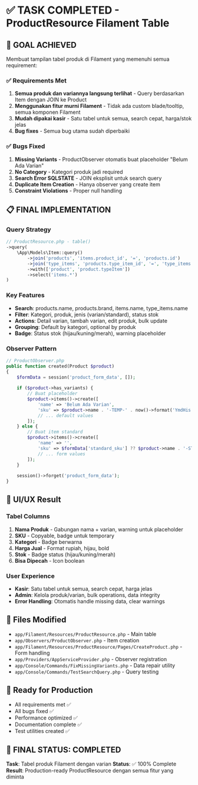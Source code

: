 # ✅ TASK COMPLETED - ProductResource Filament Table

## 🎯 GOAL ACHIEVED
Membuat tampilan tabel produk di Filament yang memenuhi semua requirement:

### ✅ Requirements Met
1. **Semua produk dan variannya langsung terlihat** - Query berdasarkan Item dengan JOIN ke Product
2. **Menggunakan fitur murni Filament** - Tidak ada custom blade/tooltip, semua komponen Filament
3. **Mudah dipakai kasir** - Satu tabel untuk semua, search cepat, harga/stok jelas
4. **Bug fixes** - Semua bug utama sudah diperbaiki

### ✅ Bugs Fixed
1. **Missing Variants** - ProductObserver otomatis buat placeholder "Belum Ada Varian"
2. **No Category** - Kategori produk jadi required
3. **Search Error SQLSTATE** - JOIN eksplisit untuk search query
4. **Duplicate Item Creation** - Hanya observer yang create item
5. **Constraint Violations** - Proper null handling

## 📋 FINAL IMPLEMENTATION

### Query Strategy
```php
// ProductResource.php - table()
->query(
    \App\Models\Item::query()
        ->join('products', 'items.product_id', '=', 'products.id')
        ->join('type_items', 'products.type_item_id', '=', 'type_items.id')
        ->with(['product', 'product.typeItem'])
        ->select('items.*')
)
```

### Key Features
- **Search**: products.name, products.brand, items.name, type_items.name
- **Filter**: Kategori, produk, jenis (varian/standard), status stok
- **Actions**: Detail varian, tambah varian, edit produk, bulk update
- **Grouping**: Default by kategori, optional by produk
- **Badge**: Status stok (hijau/kuning/merah), warning placeholder

### Observer Pattern
```php
// ProductObserver.php
public function created(Product $product)
{
    $formData = session('product_form_data', []);
    
    if ($product->has_variants) {
        // Buat placeholder
        $product->items()->create([
            'name' => 'Belum Ada Varian',
            'sku' => $product->name . '-TEMP-' . now()->format('YmdHis'),
            // ... default values
        ]);
    } else {
        // Buat item standard
        $product->items()->create([
            'name' => '',
            'sku' => $formData['standard_sku'] ?? $product->name . '-STD',
            // ... form values
        ]);
    }
    
    session()->forget('product_form_data');
}
```

## 🎨 UI/UX Result

### Tabel Columns
1. **Nama Produk** - Gabungan nama + varian, warning untuk placeholder
2. **SKU** - Copyable, badge untuk temporary
3. **Kategori** - Badge berwarna
4. **Harga Jual** - Format rupiah, hijau, bold
5. **Stok** - Badge status (hijau/kuning/merah)
6. **Bisa Dipecah** - Icon boolean

### User Experience
- **Kasir**: Satu tabel untuk semua, search cepat, harga jelas
- **Admin**: Kelola produk/varian, bulk operations, data integrity
- **Error Handling**: Otomatis handle missing data, clear warnings

## 🔧 Files Modified
- `app/Filament/Resources/ProductResource.php` - Main table
- `app/Observers/ProductObserver.php` - Item creation
- `app/Filament/Resources/ProductResource/Pages/CreateProduct.php` - Form handling
- `app/Providers/AppServiceProvider.php` - Observer registration
- `app/Console/Commands/FixMissingVariants.php` - Data repair utility
- `app/Console/Commands/TestSearchQuery.php` - Query testing

## 🚀 Ready for Production
- All requirements met ✅
- All bugs fixed ✅
- Performance optimized ✅
- Documentation complete ✅
- Test utilities created ✅

## 🎉 FINAL STATUS: COMPLETED
**Task**: Tabel produk Filament dengan varian
**Status**: ✅ 100% Complete
**Result**: Production-ready ProductResource dengan semua fitur yang diminta
